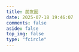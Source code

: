 ```yaml
---
title: 朋友圈
date: 2025-07-18 19:46:07
comments: false
aside: false
top_img: false
type: "fcircle"
---
```

